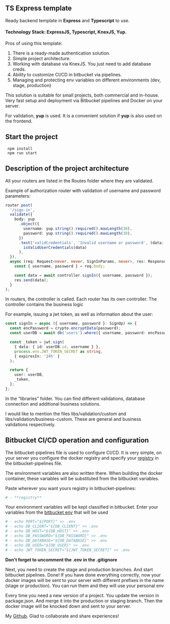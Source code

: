 ## TS Express template

Ready backend template in **Express** and **Typescript** to use.

#### Technology Stack: ExpressJS, Typescript, KnexJS, Yup.

Pros of using this template:

1. There is a ready-made authentication solution.
2. Simple project architecture.
3. Working with database via KnexJS. You just need to add database creds.
4. Ability to customize CI/CD in bitbucket via pipelines.
5. Managing and protecting env variables on different environments (dev, stage, production)

This solution is suitable for small projects, both commercial and in-house. Very fast setup and deployment via Bitbucket pipelines and Docker on your server.

For validation, **yup** is used. It is a convenient solution if **yup** is also used on the frontend.

## Start the project

```
 npm install
 npm run start
```

## Description of the project architecture

All your routers are listed in the Routes folder where they are validated.

Example of authorization router with validation of username and password parameters:

```ts
router.post(
  '/sign-in',
  validate({
    body: yup
      .object({
        username: yup.string().required().maxLength(30),
        password: yup.string().required().maxLength(30),
      })
      .test('validCredentials', 'Invalid username or password', (data: any) =>
        isValidUserCredentials(data)
      ),
  }),
  async (req: Request<never, never, SignInParams, never>, res: Response) => {
    const { username, password } = req.body;

    const data = await controller.signIn({ username, password });
    res.send(data);
  }
);
```

In routers, the controller is called. Each router has its own controller. The controller contains the business logic

For example, issuing a jwt token, as well as information about the user:

```ts
const signIn = async ({ username, password }: SignUp) => {
  const encPassword = crypto.encryptData(password);
  const userDB = await db('users').where({ username, password: encPassword }).first();

  const _token = jwt.sign(
    { data: { id: userDB.id, username } },
    process.env.JWT_TOKEN_SECRET as string,
    { expiresIn: '24h' }
  );

  return {
    user: userDB,
    _token,
  };
};
```

In the “libraries” folder. You can find different validations, database connection and additional business solutions.

I would like to mention the files libs/validation/custom and libs/validation/business-custom. These are general and business validations respectively.

## Bitbucket CI/CD operation and configuration

The bitbucket-pipelines file is used to configure CI/CD. It is very simple, on your server you configure the docker registry and specify your [registry](https://www.docker.com/blog/how-to-use-your-own-registry-2/) in the bitbucket-pipelines file.

The environment variables are also written there. When building the docker container, these variables will be substituted from the bitbucket variables.

Paste wherever you want yours registry in bitbucket-pipelines:

```yml
# - **registry**
```

Your environment variables will be kept classified in bitbucket.
Enter your variables from the [bitbucket env](https://support.atlassian.com/bitbucket-cloud/docs/variables-and-secrets/) that will be used

```yml
# - echo PORT="${PORT}" >> .env
# - echo DB_CLIENT="${DB_CLIENT}" >> .env
# - echo DB_HOST="${DB_HOST}" >> .env
# - echo DB_PASSWORD="${DB_PASSWORD}" >> .env
# - echo DB_DATABASE="${DB_DATABASE}" >> .env
# - echo DB_USER="${DB_USER}" >> .env
# - echo JWT_TOKEN_SECRET="${JWT_TOKEN_SECRET}" >> .env
```

**Don't forget to uncomment the .env in the .gitignore**

Next, you need to create the stage and production branches. And start bitbucket pipelines. Done! If you have done everything correctly, now your docker images will be sent to your server with different prefixes in the name (stage or production). You can run them and they will use your personal env

Every time you need a new version of a project. You update the version in package.json. And merge it into the production or staging branch. Then the docker image will be knocked down and sent to your server.

My [Github](https://github.com/tungulin). Glad to collaborate and share experiences!


